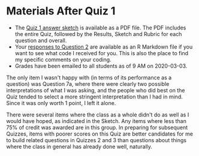 # Materials After Quiz 1

- The [Quiz 1 answer sketch](https://github.com/THOMASELOVE/2020-432/blob/master/quizzes/postquiz1/quiz1_with_sketch.pdf) is available as a PDF file. The PDF includes the entire Quiz, followed by the Results, Sketch and Rubric for each question and overall. 
- Your [responses to Question 2](https://github.com/THOMASELOVE/2020-432/blob/master/quizzes/postquiz1/quiz1_checkquestion2code.Rmd) are available as an R Markdown file if you want to see what code I received for you. This is also the place to find my specific comments on your coding.
- Grades have been emailed to all students as of 9 AM on 2020-03-03.

The only item I wasn't happy with (in terms of its performance as a question) was Question 7a, where there were clearly two possible interpretations of what I was asking, and the people who did best on the Quiz tended to select a more stringent interpretation than I had in mind. Since it was only worth 1 point, I left it alone.

There were several items where the class as a whole didn't do as well as I would have hoped, as indicated in the Sketch. Any items where less than 75% of credit was awarded are in this group. In preparing for subsequent Quizzes, items with poorer scores on this Quiz are better candidates for me to build related questions in Quizzes 2 and 3 than questions about things where the class in general has already done well, naturally. 


